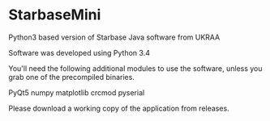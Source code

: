 # StarbaseMini

Python3 based version of Starbase Java software from UKRAA

Software was developed using Python 3.4

You'll need the following additional modules to use the software, unless you grab one of the precompiled binaries.
 
PyQt5
numpy
matplotlib
crcmod
pyserial 

Please download a working copy of the application from releases.